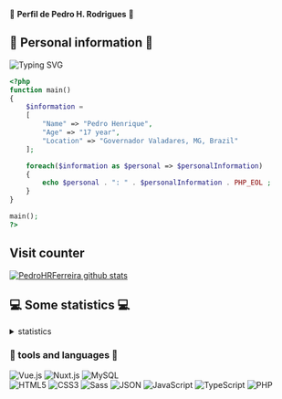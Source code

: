 🌟 **Perfil de Pedro H. Rodrigues** 🌟
## 🚀 Personal information 🚀
![Typing SVG](https://readme-typing-svg.herokuapp.com/?lines=Front-end;Estudando+Laravel&center=true&width=380&height=45)
```php
<?php
function main()
{
    $information =
    [
        "Name" => "Pedro Henrique",
        "Age" => "17 year",
        "Location" => "Governador Valadares, MG, Brazil"
    ];

    foreach($information as $personal => $personalInformation)
    {
        echo $personal . ": " . $personalInformation . PHP_EOL ;
    }
}

main();
?>
```
## Visit counter
<a href="https://github.com/PedroHRFerreira?tab=repositories">
    <img align="center" src="https://profile-counter.glitch.me/PedroHRFerreira/count.svg?reset=1" alt="PedroHRFerreira github stats"/>
 </a>

## 💻 Some statistics 💻
<details>
       <summary>statistics</summary>
    <div align="left">
         <a href="https://github.com/PedroHRFerreira?tab=repositories">
            <img align="center" src="https://github-profile-trophy.vercel.app/?username=PedroHRFerreira&theme=juicyfresh&hide_langs_below=1" alt="PedroHRFerreira github stats"/>
            <img width="800" height="220" src="https://streak-stats.demolab.com/?user=PedroHRFerreira&theme=dark&hide_border=true&border_radius=5&card_width=1000">
         </a>
    </div>
    <div align="left">
      <a href="https://github.com/PedroHRFerreira?tab=repositories">
        <img align="left" src="https://github-readme-stats.vercel.app/api/top-langs?username=PedroHRFerreira&show_icons=true&locale=en&layout=compact&theme=dark" />
        <img align="center" src="https://github-readme-stats.vercel.app/api?username=PedroHRFerreira&show_icons=true&theme=dark&hide_height=27" alt="PedroHRFerreira github stats"/>
      </a>
    </div>
</details>

### 🔨 tools and languages 🔨
![Vue.js](https://img.shields.io/badge/vuejs-%2335495e.svg?style=for-the-badge&logo=vuedotjs&logoColor=%234FC08D) 
![Nuxt.js](https://img.shields.io/badge/Nuxt-js-%2335495e.svg?style=for-the-badge&logo=nuxtdotjs&logoColor=%234FC08D)
![MySQL](https://img.shields.io/badge/MySQL-00758F.svg?style=for-the-badge&logo=MySQL&logoColor=white)
<br>
![HTML5](https://img.shields.io/badge/HTML5-E34F26?style=for-the-badge&logo=html5&logoColor=white)
![CSS3](https://img.shields.io/badge/css3-%231572B6.svg?style=for-the-badge&logo=css3&logoColor=white)
![Sass](https://img.shields.io/badge/Sass-%23CC6699.svg?style=for-the-badge&logo=sass&logoColor=white)
![JSON](https://img.shields.io/badge/JSON-000000?style=for-the-badge&logo=json&logoColor=white)
![JavaScript](https://img.shields.io/badge/javascript-%23323330.svg?style=for-the-badge&logo=javascript&logoColor=%23F7DF1E)
![TypeScript](https://img.shields.io/badge/TypeScript-%23007ACC.svg?style=for-the-badge&logo=typescript&logoColor=white)
![PHP](https://img.shields.io/badge/PHP-777BB4?style=for-the-badge&logo=php&logoColor=white)

